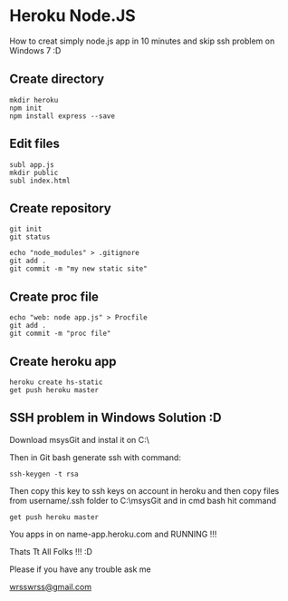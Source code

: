 Heroku Node.JS
===========



How to creat simply node.js app in 10 minutes and skip ssh problem on Windows 7 :D



Create directory 
--

```
mkdir heroku
npm init
npm install express --save
```

Edit files
---

```
subl app.js
mkdir public
subl index.html
```
Create repository
---
```
git init
git status

echo "node_modules" > .gitignore
git add .
git commit -m "my new static site"
```

Create proc file
---
```
echo "web: node app.js" > Procfile
git add . 
git commit -m "proc file"
```
Create heroku app
---
```
heroku create hs-static
get push heroku master
```

SSH problem in Windows Solution :D
---
Download msysGit and instal it on C:\

Then in Git bash generate ssh with command:
```
ssh-keygen -t rsa
```
Then copy this key to ssh keys on account in heroku and then copy files from
username/.ssh folder to C:\msysGit and in cmd bash hit command

```
get push heroku master
```

You apps in on name-app.heroku.com and  RUNNING !!!

Thats Tt All Folks !!! :D 

Please if you have any trouble ask me 

wrsswrss@gmail.com

